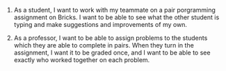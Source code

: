 1. As a student, I want to work with my teammate on a pair porgramming assignment on Bricks.  I want to be able to see what the other student is typing and make suggestions and improvements of my own.

2. As a professor, I want to be able to assign problems to the students which they are able to complete in pairs.  When they turn in the assignment, I want it to be graded once, and I want to be able to see exactly who worked together on each problem.
